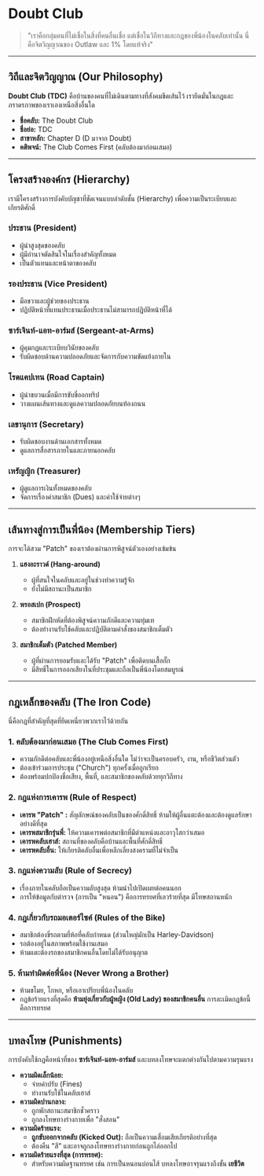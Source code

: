 # Doubt Club 

> "เราคือกลุ่มคนที่ไม่เชื่อในสิ่งที่คนอื่นเชื่อ แต่เชื่อในวิถีทางและกฎของพี่น้องในคลับเท่านั้น นี่คือจิตวิญญาณของ Outlaw และ 1% โดยแท้จริง"

---

## วิถีและจิตวิญญาณ (Our Philosophy)

**Doubt Club (TDC)** คือบ้านของคนที่ไม่เดินตามทางที่สังคมขีดเส้นไว้ เรายึดมั่นในกฎและภราดรภาพของเราเองเหนือสิ่งอื่นใด

* **ชื่อคลับ:** The Doubt Club
* **ชื่อย่อ:** TDC
* **สาขาหลัก:** Chapter D (D มาจาก Doubt)
* **คติพจน์:** The Club Comes First (คลับต้องมาก่อนเสมอ)

---

## โครงสร้างองค์กร (Hierarchy)

เรามีโครงสร้างการบังคับบัญชาที่ชัดเจนแบบลำดับชั้น (Hierarchy) เพื่อความเป็นระเบียบและเกียรติศักดิ์

### **ประธาน (President)**
* ผู้นำสูงสุดของคลับ
* ผู้มีอำนาจตัดสินใจในเรื่องสำคัญทั้งหมด
* เป็นตัวแทนและหน้าตาของคลับ

### **รองประธาน (Vice President)**
* มือขวาและผู้ช่วยของประธาน
* ปฏิบัติหน้าที่แทนประธานเมื่อประธานไม่สามารถปฏิบัติหน้าที่ได้

### **ซาร์เจินท์-แอท-อาร์มส์ (Sergeant-at-Arms)**
* ผู้คุมกฎและระเบียบวินัยของคลับ
* รับผิดชอบด้านความปลอดภัยและจัดการกับความขัดแย้งภายใน

### **โรดแคปเทน (Road Captain)**
* ผู้นำขบวนเมื่อมีการขับขี่ออกทริป
* วางแผนเส้นทางและดูแลความปลอดภัยบนท้องถนน

### **เลขานุการ (Secretary)**
* รับผิดชอบงานด้านเอกสารทั้งหมด
* ดูแลการสื่อสารภายในและภายนอกคลับ

### **เหรัญญิก (Treasurer)**
* ผู้ดูแลการเงินทั้งหมดของคลับ
* จัดการเรื่องค่าสมาชิก (Dues) และค่าใช้จ่ายต่างๆ

---

## เส้นทางสู่การเป็นพี่น้อง (Membership Tiers)

การจะได้สวม "Patch"  ของเราต้องผ่านการพิสูจน์ตัวเองอย่างเข้มข้น

1.  **แฮงอะราวด์ (Hang-around)**
    * ผู้ที่สนใจในคลับและอยู่ในช่วงทำความรู้จัก
    * ยังไม่มีสถานะเป็นสมาชิก

2.  **พรอสเปก (Prospect)**
    * สมาชิกฝึกหัดที่ต้องพิสูจน์ความภักดีและความทุ่มเท
    * ต้องทำงานรับใช้คลับและปฏิบัติตามคำสั่งของสมาชิกเต็มตัว

3.  **สมาชิกเต็มตัว (Patched Member)**
    * ผู้ที่ผ่านการยอมรับและได้รับ "Patch" เพื่อติดบนเสื้อกั๊ก
    * มีสิทธิ์ในการออกเสียงในที่ประชุมและถือเป็นพี่น้องโดยสมบูรณ์

---

## กฎเหล็กของคลับ (The Iron Code)

นี่คือกฎที่สำคัญที่สุดที่ยึดเหนี่ยวพวกเราไว้ด้วยกัน

### **1. คลับต้องมาก่อนเสมอ (The Club Comes First)**
* ความภักดีต่อคลับและพี่น้องอยู่เหนือสิ่งอื่นใด ไม่ว่าจะเป็นครอบครัว, งาน, หรือชีวิตส่วนตัว
* ต้องเข้าร่วมการประชุม ("Church") ทุกครั้งเมื่อถูกเรียก
* ต้องพร้อมปกป้องชื่อเสียง, พื้นที่, และสมาชิกของคลับด้วยทุกวิถีทาง

### **2. กฎแห่งการเคารพ (Rule of Respect)**
* **เคารพ "Patch" :** สัญลักษณ์ของคลับเป็นของศักดิ์สิทธิ์ ห้ามให้ผู้อื่นแตะต้องและต้องดูแลรักษาอย่างดีที่สุด
* **เคารพสมาชิกรุ่นพี่:** ให้ความเคารพต่อสมาชิกที่มีตำแหน่งและอาวุโสกว่าเสมอ
* **เคารพคลับเฮาส์:** สถานที่ของคลับคือบ้านและพื้นที่ศักดิ์สิทธิ์
* **เคารพคลับอื่น:** ให้เกียรติคลับอื่นเพื่อหลีกเลี่ยงสงครามที่ไม่จำเป็น

### **3. กฎแห่งความลับ (Rule of Secrecy)**
* เรื่องภายในคลับถือเป็นความลับสูงสุด ห้ามนำไปเปิดเผยต่อคนนอก
* การให้ข้อมูลกับตำรวจ (การเป็น "หนอน") คือการทรยศที่เลวร้ายที่สุด มีโทษสถานหนัก

### **4. กฎเกี่ยวกับรถมอเตอร์ไซค์ (Rules of the Bike)**
* สมาชิกต้องขี่รถตามยี่ห้อที่คลับกำหนด (ส่วนใหญ่มักเป็น Harley-Davidson)
* รถต้องอยู่ในสภาพพร้อมใช้งานเสมอ
* ห้ามแตะต้องรถของสมาชิกคนอื่นโดยไม่ได้รับอนุญาต

### **5. ห้ามทำผิดต่อพี่น้อง (Never Wrong a Brother)**
* ห้ามขโมย, โกหก, หรือเอาเปรียบพี่น้องในคลับ
* กฎข้อร้ายแรงที่สุดคือ **ห้ามยุ่งเกี่ยวกับผู้หญิง (Old Lady) ของสมาชิกคนอื่น** การละเมิดกฎข้อนี้คือการทรยศ

---

## บทลงโทษ (Punishments)

การบังคับใช้กฎคือหน้าที่ของ **ซาร์เจินท์-แอท-อาร์มส์** และบทลงโทษจะแตกต่างกันไปตามความรุนแรง

* **ความผิดเล็กน้อย:**
    * จ่ายค่าปรับ (Fines)
    * ทำงานรับใช้ในคลับเฮาส์
* **ความผิดปานกลาง:**
    * ถูกพักสถานะสมาชิกชั่วคราว
    * ถูกลงโทษทางร่างกายเพื่อ "สั่งสอน"
* **ความผิดร้ายแรง:**
    * **ถูกขับออกจากคลับ (Kicked Out):** ถือเป็นความเสื่อมเสียเกียรติอย่างที่สุด
    * ต้องคืน "สี" และอาจถูกลงโทษทางร่างกายก่อนถูกไล่ออกไป
* **ความผิดร้ายแรงที่สุด (การทรยศ):**
    * สำหรับความผิดฐานทรยศ เช่น การเป็นหนอนบ่อนไส้ บทลงโทษอาจรุนแรงถึงขั้น **เยชีวิต**
